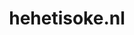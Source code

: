 ---
layout: post
title: "hehetisoke.nl"
internal_url: "/dutchgov/hehetisoke.nl.html"
subdomains_count: 2
all_subdomains_count: 2
urls_count: 2
ssl_rank: 0
http_rank: 75
url_link: /data/hehetisoke.nl/urls.txt
all_subdomains_link: /data/hehetisoke.nl/all_subdomains.txt
subdomains_link: /data/hehetisoke.nl/subdomains.txt
categories: dutchgov
---